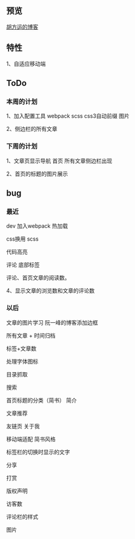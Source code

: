 
## 预览

[胡方运的博客](https://hufangyun.com)

## 特性

1、自适应移动端

## ToDo

### 本周的计划

1、加入配置工具 webpack scss css3自动前缀 图片

2、侧边栏的所有文章

### 下周的计划

1、文章页显示导航 首页 所有文章侧边栏出现

2、首页的标题的图片展示

## bug


### 最近

dev 加入webpack 热加载

css换用 scss

代码高亮

评论 底部标签

评论、首页文章的阅读数。

4、显示文章的浏览数和文章的评论数

### 以后

文章的图片学习 阮一峰的博客添加边框

所有文章 + 时间归档

标签+文章数

处理字体图标

目录抓取

搜索

首页标题的分类（简书） 简介

文章推荐

友链页 关于我

移动端适配 简书风格

标签栏的切换时显示的文字

分享

打赏

版权声明

访客数

评论栏的样式

图片
